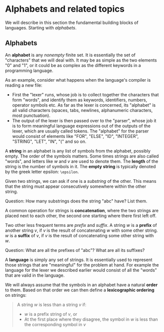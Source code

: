 # Alphabets and related topics

We will describe in this section the fundamental building blocks of languages. Starting with *alphabets*.

## Alphabets

An **alphabet** is any *nonempty* finite set. It is essentially the set of "characters" that we will deal with. It may be as simple as the two elements "0" and "1", or it could be as complex as the different keywords in a programming language.

As an example, consider what happens when the language's compiler is reading a new file:

- First the "lexer" runs, whose job is to collect together the characters that form "words", and identify them as keywords, identifiers, numbers, operator symbols etc. As far as the lexer is concerned, its "alphabet" is all valid characters (spaces, tabs, newlines, alphanumeric characters, most punctuation).
- The output of the lexer is then passed over to the "parser", whose job it is to form meaningful language expressions out of the outputs of the lexer, which are usually called tokens. The "alphabet" for the parser would consist of elements like "FOR", "ELSE", "ID", "INTEGER", "STRING", "LET", "IN", "(" and so on.

A **string** in an alphabet is any list of symbols from the alphabet, possibly empty. The order of the symbols matters. Some times strings are also called "words", and letters like $w$ and $v$ are used to denote them. The **length** of the string is the number of symbols in it. The **empty string** is typically denoted by the greek letter epsilon: `\epsilon`.

Given two strings, we can ask if one is a *substring* of the other. This means that the string must appear consecutively somewhere within the other string.

Question: How many substrings does the string "abc" have? List them.


A common operation for strings is **concatenation**, where the two strings are placed next to each other, the second one starting where there first left off.

Two other less frequent terms are *prefix* and *suffix*. A string $w$ is a **prefix** of another string $v$, if $v$ is the result of concatenating $w$ with some other string. $w$ is a **suffix** of $v$, if $v$ is the result of concatenating some other string with $w$.

Question: What are all the prefixes of "abc"? What are all its suffixes?

A **language** is simply any set of strings. It is essentially used to represent those strings that are "meaningful" for the problem at hand. For example the language for the lexer we described earlier would consist of all the "words" that are valid in the language.

We will always assume that the symbols in an alphabet have a natural **order** to them. Based on that order we can then define a **lexicographic ordering** on strings:

> A string $w$ is less than a string $v$ if:
>   - $w$ is a prefix string of $v$, or
>   - At the first place where they disagree, the symbol in $w$ is less than the corresponding symbol in $v$


